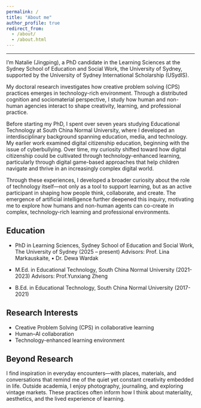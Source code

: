 ```yaml
---
permalink: /
title: "About me"
author_profile: true
redirect_from: 
  - /about/
  - /about.html
---
```

 
------
I’m Natalie (Jingping), a PhD candidate in the Learning Sciences at the Sydney School of Education and Social Work, the University of Sydney, supported by the University of Sydney International Scholarship (USydIS). 

My doctoral research investigates how creative problem solving (CPS) practices emerges in technology-rich environment. Through a distributed cognition and sociomaterial perspective, I study how human and non-human agencies interact to shape creativity, learning, and professional practice.

Before starting my PhD, I spent over seven years studying Educational Technology at South China Normal University, where I developed an interdisciplinary background spanning education, media, and technology. My earlier work examined digital citizenship education, beginning with the issue of cyberbullying. Over time, my curiosity shifted toward how digital citizenship could be cultivated through technology-enhanced learning, particularly through digital game-based approaches that help children navigate and thrive in an increasingly complex digital world.

Through these experiences, I developed a broader curiosity about the role of technology itself—not only as a tool to support learning, but as an active participant in shaping how people think, collaborate, and create. The emergence of artificial intelligence further deepened this inquiry, motivating me to explore how humans and non-human agents can co-create in complex, technology-rich learning and professional environments.

Education
------
- PhD in Learning Sciences, Sydney School of Education and Social Work, The University of Sydney (2025 – present)
  Advisors: Prof. Lina Markauskaite, •	Dr. Dewa Wardak

- M.Ed. in Educational Technology, South China Normal University (2021-2023)
  Advisors: Prof.Yunxiang Zheng
  
- B.Ed. in Educational Technology, South China Normal University (2017-2021)

Research Interests
------
- Creative Problem Solving (CPS) in collaborative learning
- Human–AI collaboration
- Technology-enhanced learning environment

Beyond Research
------
I find inspiration in everyday encounters—with places, materials, and conversations that remind me of the quiet yet constant creativity embedded in life.
Outside academia, I enjoy photography, journaling, and exploring vintage markets.
These practices often inform how I think about materiality, aesthetics, and the lived experience of learning.



